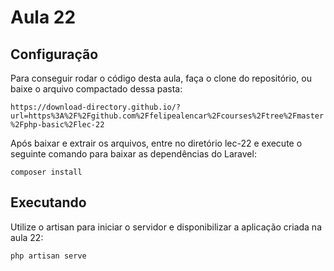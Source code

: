 # Aula 22
## Configuração
Para conseguir rodar o código desta aula, faça o clone do repositório, ou baixe o arquivo compactado dessa pasta:

```https://download-directory.github.io/?url=https%3A%2F%2Fgithub.com%2Ffelipealencar%2Fcourses%2Ftree%2Fmaster%2Fphp-basic%2Flec-22```

Após baixar e extrair os arquivos, entre no diretório lec-22 e execute o seguinte comando para baixar as dependências do Laravel:

```composer install```

## Executando
Utilize o artisan para iniciar o servidor e disponibilizar a aplicação criada na aula 22:

```php artisan serve```

